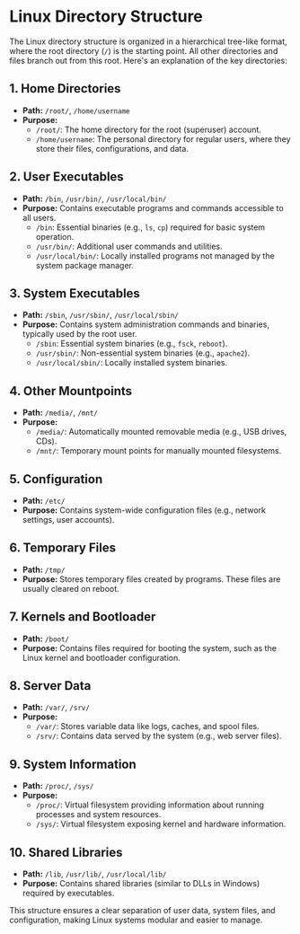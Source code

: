 # Linux Directory Structure

The Linux directory structure is organized in a hierarchical tree-like format, where the root directory (`/`) is the starting point. All other directories and files branch out from this root. Here's an explanation of the key directories:

## 1. Home Directories
- **Path:** `/root/`, `/home/username`
- **Purpose:** 
  - `/root/`: The home directory for the root (superuser) account.
  - `/home/username`: The personal directory for regular users, where they store their files, configurations, and data.

## 2. User Executables
- **Path:** `/bin`, `/usr/bin/`, `/usr/local/bin/`
- **Purpose:** Contains executable programs and commands accessible to all users.
  - `/bin`: Essential binaries (e.g., `ls`, `cp`) required for basic system operation.
  - `/usr/bin/`: Additional user commands and utilities.
  - `/usr/local/bin/`: Locally installed programs not managed by the system package manager.

## 3. System Executables
- **Path:** `/sbin`, `/usr/sbin/`, `/usr/local/sbin/`
- **Purpose:** Contains system administration commands and binaries, typically used by the root user.
  - `/sbin`: Essential system binaries (e.g., `fsck`, `reboot`).
  - `/usr/sbin/`: Non-essential system binaries (e.g., `apache2`).
  - `/usr/local/sbin/`: Locally installed system binaries.

## 4. Other Mountpoints
- **Path:** `/media/`, `/mnt/`
- **Purpose:** 
  - `/media/`: Automatically mounted removable media (e.g., USB drives, CDs).
  - `/mnt/`: Temporary mount points for manually mounted filesystems.

## 5. Configuration
- **Path:** `/etc/`
- **Purpose:** Contains system-wide configuration files (e.g., network settings, user accounts).

## 6. Temporary Files
- **Path:** `/tmp/`
- **Purpose:** Stores temporary files created by programs. These files are usually cleared on reboot.

## 7. Kernels and Bootloader
- **Path:** `/boot/`
- **Purpose:** Contains files required for booting the system, such as the Linux kernel and bootloader configuration.

## 8. Server Data
- **Path:** `/var/`, `/srv/`
- **Purpose:** 
  - `/var/`: Stores variable data like logs, caches, and spool files.
  - `/srv/`: Contains data served by the system (e.g., web server files).

## 9. System Information
- **Path:** `/proc/`, `/sys/`
- **Purpose:** 
  - `/proc/`: Virtual filesystem providing information about running processes and system resources.
  - `/sys/`: Virtual filesystem exposing kernel and hardware information.

## 10. Shared Libraries
- **Path:** `/lib`, `/usr/lib/`, `/usr/local/lib/`
- **Purpose:** Contains shared libraries (similar to DLLs in Windows) required by executables.

This structure ensures a clear separation of user data, system files, and configuration, making Linux systems modular and easier to manage.

